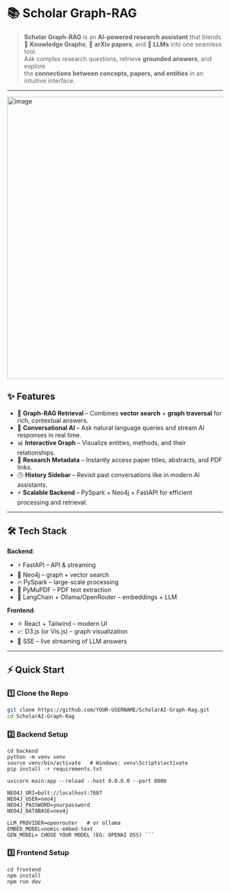# 📚 Scholar Graph-RAG

> **Scholar Graph-RAG** is an **AI-powered research assistant** that blends  
> 🧠 **Knowledge Graphs**, 📄 **arXiv papers**, and 🤖 **LLMs** into one seamless tool.  
> Ask complex research questions, retrieve **grounded answers**, and explore  
> the **connections between concepts, papers, and entities** in an intuitive interface.  

---
<img width="1180" height="658" alt="image" src="https://github.com/user-attachments/assets/d8e588b4-b586-4781-b7d7-dd65c35501de" />

## ✨ Features

- 🔎 **Graph-RAG Retrieval** – Combines **vector search** + **graph traversal** for rich, contextual answers.  
- 💬 **Conversational AI** – Ask natural language queries and stream AI responses in real time.  
- 📊 **Interactive Graph** – Visualize entities, methods, and their relationships.  
- 📑 **Research Metadata** – Instantly access paper titles, abstracts, and PDF links.  
- 🕒 **History Sidebar** – Revisit past conversations like in modern AI assistants.  
- ⚡ **Scalable Backend** – PySpark + Neo4j + FastAPI for efficient processing and retrieval.  



---

## 🛠️ Tech Stack  

**Backend**:  
- ⚡ FastAPI – API & streaming  
- 🔗 Neo4j – graph + vector search  
- 🔥 PySpark – large-scale processing  
- 📄 PyMuPDF – PDF text extraction  
- 🧩 LangChain + Ollama/OpenRouter – embeddings + LLM  

**Frontend**:  
- ⚛️ React + Tailwind – modern UI  
- 📈 D3.js (or Vis.js) – graph visualization  
- 🔄 SSE – live streaming of LLM answers  

---

## ⚡ Quick Start  

### 1️⃣ Clone the Repo
```bash
git clone https://github.com/YOUR-USERNAME/ScholarAI-Graph-Rag.git
cd ScholarAI-Graph-Rag

```
### 2️⃣ Backend Setup
```
cd backend
python -m venv venv
source venv/bin/activate   # Windows: venv\Scripts\activate
pip install -r requirements.txt

uvicorn main:app --reload --host 0.0.0.0 --port 8000

NEO4J_URI=bolt://localhost:7687
NEO4J_USER=neo4j
NEO4J_PASSWORD=yourpassword
NEO4J_DATABASE=neo4j

LLM_PROVIDER=openrouter   # or ollama
EMBED_MODEL=nomic-embed-text
GEN_MODEL= CHOSE YOUR MODEL (EG: OPENAI OSS) ```
```
### 3️⃣ Frontend Setup
```
cd frontend
npm install
npm run dev
```


